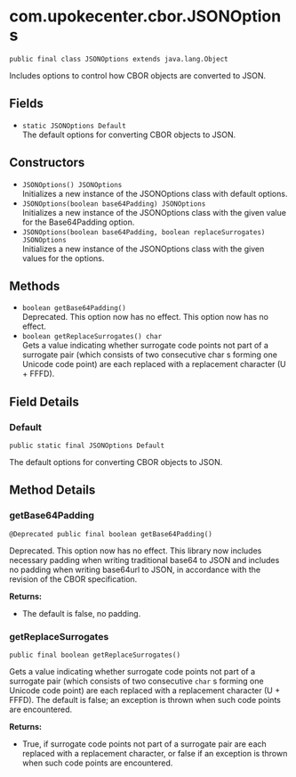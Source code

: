 # com.upokecenter.cbor.JSONOptions

    public final class JSONOptions extends java.lang.Object

Includes options to control how CBOR objects are converted to JSON.

## Fields

* `static JSONOptions Default`<br>
 The default options for converting CBOR objects to JSON.

## Constructors

* `JSONOptions() JSONOptions`<br>
 Initializes a new instance of the JSONOptions class with default
 options.
* `JSONOptions​(boolean base64Padding) JSONOptions`<br>
 Initializes a new instance of the JSONOptions class with the given
 value for the Base64Padding option.
* `JSONOptions​(boolean base64Padding,
           boolean replaceSurrogates) JSONOptions`<br>
 Initializes a new instance of the JSONOptions class with the given
 values for the options.

## Methods

* `boolean getBase64Padding()`<br>
 Deprecated.
This option now has no effect.
 This option now has no effect.
* `boolean getReplaceSurrogates() char`<br>
 Gets a value indicating whether surrogate code points not part of a
 surrogate pair (which consists of two consecutive char s
 forming one Unicode code point) are each replaced with a replacement
 character (U + FFFD).

## Field Details

### Default
    public static final JSONOptions Default
The default options for converting CBOR objects to JSON.
## Method Details

### getBase64Padding
    @Deprecated public final boolean getBase64Padding()
Deprecated.
This option now has no effect. This library now includes necessary padding
 when writing traditional base64 to JSON and includes no padding when
 writing base64url to JSON, in accordance with the revision of the CBOR
 specification.

**Returns:**

* The default is false, no padding.

### getReplaceSurrogates
    public final boolean getReplaceSurrogates()
Gets a value indicating whether surrogate code points not part of a
 surrogate pair (which consists of two consecutive <code>char</code> s
 forming one Unicode code point) are each replaced with a replacement
 character (U + FFFD). The default is false; an exception is thrown when
 such code points are encountered.

**Returns:**

* True, if surrogate code points not part of a surrogate pair are each
 replaced with a replacement character, or false if an exception is
 thrown when such code points are encountered.
